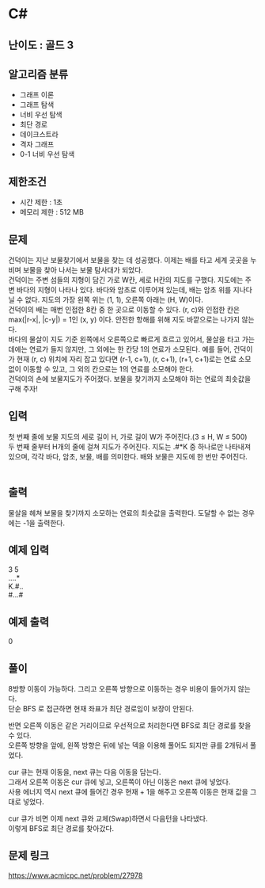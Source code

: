 # C#

## 난이도 : 골드 3

## 알고리즘 분류
  - 그래프 이론
  - 그래프 탐색
  - 너비 우선 탐색
  - 최단 경로
  - 데이크스트라
  - 격자 그래프
  - 0-1 너비 우선 탐색

## 제한조건
  - 시간 제한 : 1초
  - 메모리 제한 : 512 MB

## 문제
건덕이는 지난 보물찾기에서 보물을 찾는 데 성공했다. 이제는 배를 타고 세계 곳곳을 누비며 보물을 찾아 나서는 보물 탐사대가 되었다.<br/>
건덕이는 주변 섬들의 지형이 담긴 가로 W칸, 세로 H칸의 지도를 구했다. 지도에는 주변 바다의 지형이 나타나 있다. 바다와 암초로 이루어져 있는데, 배는 암초 위를 지나다닐 수 없다. 지도의 가장 왼쪽 위는 (1, 1), 오른쪽 아래는 (H, W)이다.<br/>
건덕이의 배는 매번 인접한 8칸 중 한 곳으로 이동할 수 있다. (r, c)와 인접한 칸은 max(|r-x|, |c-y|) = 1인 (x, y) 이다. 안전한 항해를 위해 지도 바깥으로는 나가지 않는다.<br/>
바다의 물살이 지도 기준 왼쪽에서 오른쪽으로 빠르게 흐르고 있어서, 물살을 타고 가는 데에는 연료가 들지 않지만, 그 외에는 한 칸당 1의 연료가 소모된다. 예를 들어, 건덕이가 현재 (r, c) 위치에 자리 잡고 있다면 (r-1, c+1), (r, c+1), (r+1, c+1)로는 연료 소모 없이 이동할 수 있고, 그 외의 칸으로는 1의 연료를 소모해야 한다.<br/>
건덕이의 손에 보물지도가 주어졌다. 보물을 찾기까지 소모해야 하는 연료의 최솟값을 구해 주자!<br/>


## 입력
첫 번째 줄에 보물 지도의 세로 길이 H, 가로 길이 W가 주어진다.(3 ≤ H, W ≤ 500)<br/>
두 번째 줄부터 H개의 줄에 걸쳐 지도가 주어진다. 지도는 .#*K 중 하나로만 나타내져 있으며, 각각 바다, 암초, 보물, 배를 의미한다. 배와 보물은 지도에 한 번만 주어진다.<br/> 


## 출력
물살을 헤쳐 보물을 찾기까지 소모하는 연료의 최솟값을 출력한다. 도달할 수 없는 경우에는 -1을 출력한다.<br/>


## 예제 입력
3 5<br/>
\.\.\.\.\*<br/>
K\.\#\.\.<br/>
\#\.\.\.\#<br/>


## 예제 출력
0<br/>


## 풀이
8방향 이동이 가능하다. 그리고 오른쪽 방향으로 이동하는 경우 비용이 들어가지 않는다.<br/>
단순 BFS 로 접근하면 현재 좌표가 최단 경로임이 보장이 안된다.<br/>


반면 오른쪽 이동은 같은 거리이므로 우선적으로 처리한다면 BFS로 최단 경로를 찾을 수 있다.<br/>
오른쪽 방향을 앞에, 왼쪽 방향은 뒤에 넣는 덱을 이용해 풀어도 되지만 큐를 2개둬서 풀었다.<br/>


cur 큐는 현재 이동을, next 큐는 다음 이동을 담는다.<br/>
그래서 오른쪽 이동은 cur 큐에 넣고, 오른쪽이 아닌 이동은 next 큐에 넣었다.<br/>
사용 에너지 역시 next 큐에 들어간 경우 현재 + 1을 해주고 오른쪽 이동은 현재 값을 그대로 넣었다.<br/>


cur 큐가 비면 이제 next 큐와 교체(Swap)하면서 다음턴을 나타냈다.<br/>
이렇게 BFS로 최단 경로를 찾아갔다.<br/>


## 문제 링크
https://www.acmicpc.net/problem/27978